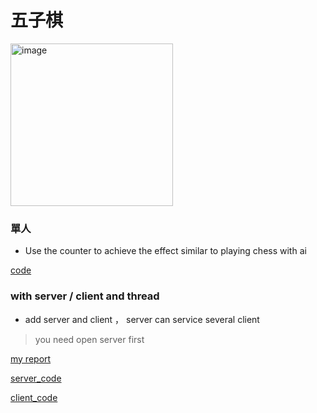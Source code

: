 # 五子棋 

<img width="260" alt="image" src="https://user-images.githubusercontent.com/96784901/213137372-7208b3ed-89e7-448a-af54-cfa605101035.png">

### 單人

* Use the counter to achieve the effect similar to playing chess with ai 

[code](https://drive.google.com/drive/folders/1LOoTgn4pAW3VSdAm9zrYeeYMRuY11kMX?usp=share_link)


### with server / client and thread

* add server and client ， server can service several client
> you need open server first

[my report](https://drive.google.com/file/d/1yjxLNLlEQSzd-PFfcU8Ha6TFj6rjWzko/view?usp=sharing)

[server_code](https://drive.google.com/drive/folders/1GC_-fkzzAPBIvuwT938K5yXaKgbCHA9f?usp=sharing)

[client_code](https://drive.google.com/drive/folders/1GkYrTY77ATFlBBk9AAjXF0af5-07xi4k?usp=sharing)
